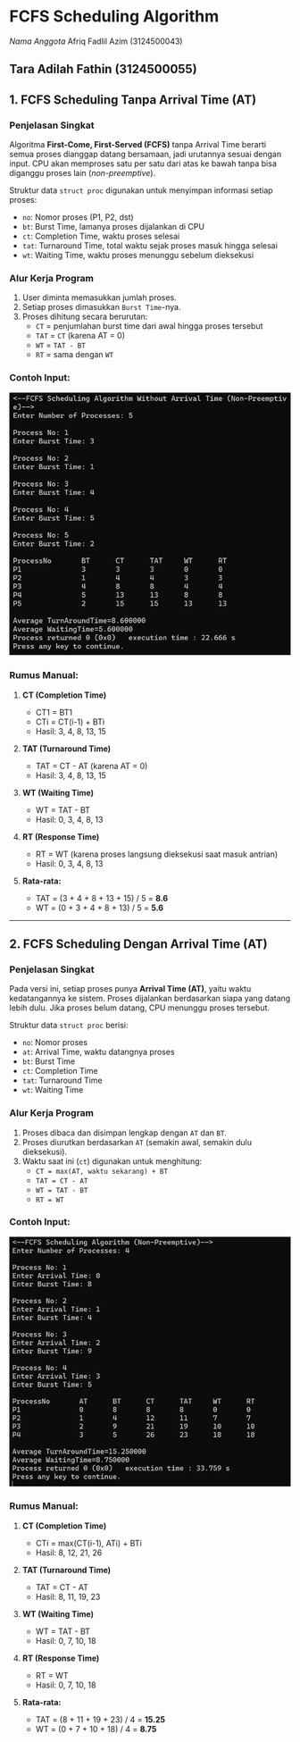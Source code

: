 # FCFS Scheduling Algorithm
*Nama Anggota*
Afriq Fadlil Azim (3124500043)  
  
  Tara Adilah Fathin (3124500055)
---

## 1. FCFS Scheduling Tanpa Arrival Time (AT)

### Penjelasan Singkat

Algoritma **First-Come, First-Served (FCFS)** tanpa Arrival Time berarti semua proses dianggap datang bersamaan, jadi urutannya sesuai dengan input. CPU akan memproses satu per satu dari atas ke bawah tanpa bisa diganggu proses lain (*non-preemptive*).

Struktur data `struct proc` digunakan untuk menyimpan informasi setiap proses:

- `no`: Nomor proses (P1, P2, dst)
- `bt`: Burst Time, lamanya proses dijalankan di CPU
- `ct`: Completion Time, waktu proses selesai
- `tat`: Turnaround Time, total waktu sejak proses masuk hingga selesai
- `wt`: Waiting Time, waktu proses menunggu sebelum dieksekusi

### Alur Kerja Program

1. User diminta memasukkan jumlah proses.
2. Setiap proses dimasukkan `Burst Time`-nya.
3. Proses dihitung secara berurutan:
   - `CT` = penjumlahan burst time dari awal hingga proses tersebut
   - `TAT` = `CT` (karena AT = 0)
   - `WT` = `TAT - BT`
   - `RT` = sama dengan `WT`

### Contoh Input:
![image](https://github.com/afaaa21/SisOp-2025/blob/main/Week%2012/WhatsApp%20Image%202025-05-26%20at%2013.45.16.jpeg)

### Rumus Manual:

1. **CT (Completion Time)**  
   - CT1 = BT1  
   - CTi = CT(i-1) + BTi  
   - Hasil: 3, 4, 8, 13, 15

2. **TAT (Turnaround Time)**  
   - TAT = CT - AT (karena AT = 0)  
   - Hasil: 3, 4, 8, 13, 15

3. **WT (Waiting Time)**  
   - WT = TAT - BT  
   - Hasil: 0, 3, 4, 8, 13

4. **RT (Response Time)**  
   - RT = WT (karena proses langsung dieksekusi saat masuk antrian)  
   - Hasil: 0, 3, 4, 8, 13

5. **Rata-rata:**  
   - TAT = (3 + 4 + 8 + 13 + 15) / 5 = **8.6**  
   - WT = (0 + 3 + 4 + 8 + 13) / 5 = **5.6**

---

## 2. FCFS Scheduling Dengan Arrival Time (AT)

### Penjelasan Singkat

Pada versi ini, setiap proses punya **Arrival Time (AT)**, yaitu waktu kedatangannya ke sistem. Proses dijalankan berdasarkan siapa yang datang lebih dulu. Jika proses belum datang, CPU menunggu proses tersebut.

Struktur data `struct proc` berisi:

- `no`: Nomor proses
- `at`: Arrival Time, waktu datangnya proses
- `bt`: Burst Time
- `ct`: Completion Time
- `tat`: Turnaround Time
- `wt`: Waiting Time

### Alur Kerja Program

1. Proses dibaca dan disimpan lengkap dengan `AT` dan `BT`.
2. Proses diurutkan berdasarkan `AT` (semakin awal, semakin dulu dieksekusi).
3. Waktu saat ini (`ct`) digunakan untuk menghitung:
   - `CT = max(AT, waktu sekarang) + BT`
   - `TAT = CT - AT`
   - `WT = TAT - BT`
   - `RT = WT`

### Contoh Input:
![image](https://github.com/afaaa21/SisOp-2025/blob/main/Week%2012/WhatsApp%20Image%202025-05-26%20at%2013.45.17.jpeg)

### Rumus Manual:

1. **CT (Completion Time)**  
   - CTi = max(CT(i-1), ATi) + BTi  
   - Hasil: 8, 12, 21, 26

2. **TAT (Turnaround Time)**  
   - TAT = CT - AT  
   - Hasil: 8, 11, 19, 23

3. **WT (Waiting Time)**  
   - WT = TAT - BT  
   - Hasil: 0, 7, 10, 18

4. **RT (Response Time)**  
   - RT = WT  
   - Hasil: 0, 7, 10, 18

5. **Rata-rata:**  
   - TAT = (8 + 11 + 19 + 23) / 4 = **15.25**  
   - WT = (0 + 7 + 10 + 18) / 4 = **8.75**
